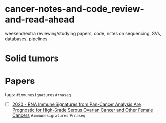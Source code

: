 # cancer-notes-and-code_review-and-read-ahead

weekend/extra reviewing/studying
papers, code, notes on sequencing, SVs, databases, pipelines

# Solid tumors

# Papers
tags: `#immunesignatures` `#rnaseq`
- [ ] [2020 - RNA Immune Signatures from Pan-Cancer Analysis Are Prognostic for High-Grade Serous Ovarian Cancer and Other Female Cancers](https://www.mdpi.com/2072-6694/12/3/620) `#immunesignatures` `#rnaseq`

